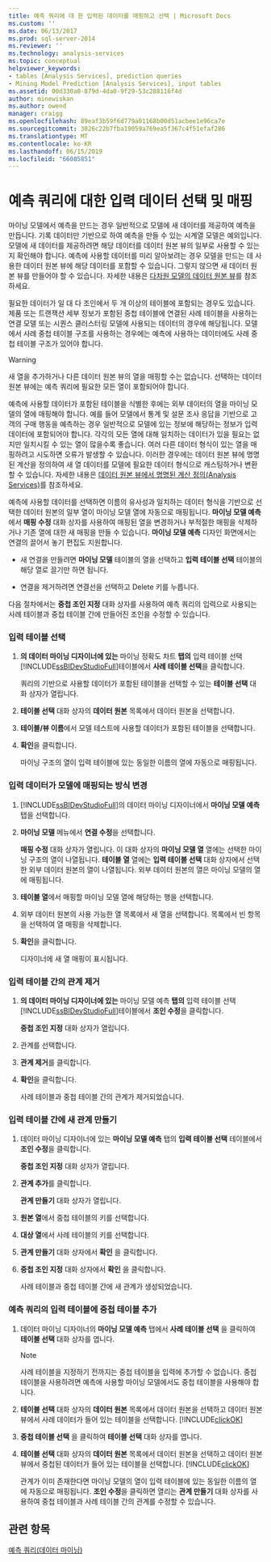 ```yaml
---
title: 예측 쿼리에 대 한 입력된 데이터를 매핑하고 선택 | Microsoft Docs
ms.custom: ''
ms.date: 06/13/2017
ms.prod: sql-server-2014
ms.reviewer: ''
ms.technology: analysis-services
ms.topic: conceptual
helpviewer_keywords:
- tables [Analysis Services], prediction queries
- Mining Model Prediction [Analysis Services], input tables
ms.assetid: 00d330a0-879d-4da0-9f29-53c288116f4d
author: minewiskan
ms.author: owend
manager: craigg
ms.openlocfilehash: 89eaf3b59f6d779a01168b00d51acbee1e96ca7e
ms.sourcegitcommit: 3026c22b7fba19059a769ea5f367c4f51efaf286
ms.translationtype: MT
ms.contentlocale: ko-KR
ms.lasthandoff: 06/15/2019
ms.locfileid: "66085851"
---
```

# <a name="choose-and-map-input-data-for-a-prediction-query"></a>예측 쿼리에 대한 입력 데이터 선택 및 매핑
  마이닝 모델에서 예측을 만드는 경우 일반적으로 모델에 새 데이터를 제공하여 예측을 만듭니다. 기록 데이터만 기반으로 하여 예측을 만들 수 있는 시계열 모델은 예외입니다. 모델에 새 데이터를 제공하려면 해당 데이터를 데이터 원본 뷰의 일부로 사용할 수 있는지 확인해야 합니다. 예측에 사용할 데이터를 미리 알아보려는 경우 모델을 만드는 데 사용한 데이터 원본 뷰에 해당 데이터를 포함할 수 있습니다. 그렇지 않으면 새 데이터 원본 뷰를 만들어야 할 수 있습니다. 자세한 내용은 [다차원 모델의 데이터 원본 뷰](../multidimensional-models/data-source-views-in-multidimensional-models.md)를 참조하세요.  
  
 필요한 데이터가 일 대 다 조인에서 두 개 이상의 테이블에 포함되는 경우도 있습니다. 제품 또는 트랜잭션 세부 정보가 포함된 중첩 테이블에 연결된 사례 테이블을 사용하는 연결 모델 또는 시퀀스 클러스터링 모델에 사용되는 데이터의 경우에 해당됩니다. 모델에서 사례 중첩 테이블 구조를 사용하는 경우에는 예측에 사용하는 데이터에도 사례 중첩 테이블 구조가 있어야 합니다.  
  
> [!WARNING]  
>  새 열을 추가하거나 다른 데이터 원본 뷰의 열을 매핑할 수는 없습니다. 선택하는 데이터 원본 뷰에는 예측 쿼리에 필요한 모든 열이 포함되어야 합니다.  
  
 예측에 사용할 데이터가 포함된 테이블을 식별한 후에는 외부 데이터의 열을 마이닝 모델의 열에 매핑해야 합니다. 예를 들어 모델에서 통계 및 설문 조사 응답을 기반으로 고객의 구매 행동을 예측하는 경우 일반적으로 모델에 있는 정보에 해당하는 정보가 입력 데이터에 포함되어야 합니다. 각각의 모든 열에 대해 일치하는 데이터가 있을 필요는 없지만 일치시킬 수 있는 열이 많을수록 좋습니다. 여러 다른 데이터 형식이 있는 열을 매핑하려고 시도하면 오류가 발생할 수 있습니다. 이러한 경우에는 데이터 원본 뷰에 명명된 계산을 정의하여 새 열 데이터를 모델에 필요한 데이터 형식으로 캐스팅하거나 변환할 수 있습니다. 자세한 내용은 [데이터 원본 뷰에서 명명된 계산 정의&#40;Analysis Services&#41;](../multidimensional-models/define-named-calculations-in-a-data-source-view-analysis-services.md)를 참조하세요.  
  
 예측에 사용할 데이터를 선택하면 이름의 유사성과 일치하는 데이터 형식을 기반으로 선택한 데이터 원본의 일부 열이 마이닝 모델 열에 자동으로 매핑됩니다. **마이닝 모델 예측** 에서 **매핑 수정** 대화 상자를 사용하여 매핑된 열을 변경하거나 부적절한 매핑을 삭제하거나 기존 열에 대한 새 매핑을 만들 수 있습니다. **마이닝 모델 예측** 디자인 화면에서는 연결의 끌어서 놓기 편집도 지원합니다.  
  
-   새 연결을 만들려면 **마이닝 모델** 테이블의 열을 선택하고 **입력 테이블 선택** 테이블의 해당 열로 끌기만 하면 됩니다.  
  
-   연결을 제거하려면 연결선을 선택하고 Delete 키를 누릅니다.  
  
 다음 절차에서는 **중첩 조인 지정** 대화 상자를 사용하여 예측 쿼리의 입력으로 사용되는 사례 테이블과 중첩 테이블 간에 만들어진 조인을 수정할 수 있습니다.  
  
### <a name="select-an-input-table"></a>입력 테이블 선택  
  
1.  **의 데이터 마이닝 디자이너에 있는** 마이닝 정확도 차트 **탭의** 입력 테이블 선택 [!INCLUDE[ssBIDevStudioFull](../../includes/ssbidevstudiofull-md.md)]테이블에서 **사례 테이블 선택**을 클릭합니다.  
  
     쿼리의 기반으로 사용할 데이터가 포함된 테이블을 선택할 수 있는 **테이블 선택** 대화 상자가 열립니다.  
  
2.  **테이블 선택** 대화 상자의 **데이터 원본** 목록에서 데이터 원본을 선택합니다.  
  
3.  **테이블/뷰 이름**에서 모델 테스트에 사용할 데이터가 포함된 테이블을 선택합니다.  
  
4.  **확인**을 클릭합니다.  
  
     마이닝 구조의 열이 입력 테이블에 있는 동일한 이름의 열에 자동으로 매핑됩니다.  
  
### <a name="change-the-way-that-input-data-is-mapped-to-the-model"></a>입력 데이터가 모델에 매핑되는 방식 변경  
  
1.  [!INCLUDE[ssBIDevStudioFull](../../includes/ssbidevstudiofull-md.md)]의 데이터 마이닝 디자이너에서 **마이닝 모델 예측** 탭을 선택합니다.  
  
2.  **마이닝 모델** 메뉴에서 **연결 수정**을 선택합니다.  
  
     **매핑 수정** 대화 상자가 열립니다. 이 대화 상자의 **마이닝 모델 열** 열에는 선택한 마이닝 구조의 열이 나열됩니다. **테이블 열** 열에는 **입력 테이블 선택** 대화 상자에서 선택한 외부 데이터 원본의 열이 나열됩니다. 외부 데이터 원본의 열은 마이닝 모델의 열에 매핑됩니다.  
  
3.  **테이블 열**에서 매핑할 마이닝 모델 열에 해당하는 행을 선택합니다.  
  
4.  외부 데이터 원본의 사용 가능한 열 목록에서 새 열을 선택합니다. 목록에서 빈 항목을 선택하여 열 매핑을 삭제합니다.  
  
5.  **확인**을 클릭합니다.  
  
     디자이너에 새 열 매핑이 표시됩니다.  
  
### <a name="remove-a-relationship-between-input-tables"></a>입력 테이블 간의 관계 제거  
  
1.  **의 데이터 마이닝 디자이너에 있는** 마이닝 모델 예측 **탭의** 입력 테이블 선택 [!INCLUDE[ssBIDevStudioFull](../../includes/ssbidevstudiofull-md.md)]테이블에서 **조인 수정**을 클릭합니다.  
  
     **중첩 조인 지정** 대화 상자가 열립니다.  
  
2.  관계를 선택합니다.  
  
3.  **관계 제거**를 클릭합니다.  
  
4.  **확인**을 클릭합니다.  
  
     사례 테이블과 중첩 테이블 간의 관계가 제거되었습니다.  
  
### <a name="create-a-new-relationship-between-input-tables"></a>입력 테이블 간에 새 관계 만들기  
  
1.  데이터 마이닝 디자이너에 있는 **마이닝 모델 예측** 탭의 **입력 테이블 선택** 테이블에서 **조인 수정**을 클릭합니다.  
  
     **중첩 조인 지정** 대화 상자가 열립니다.  
  
2.  **관계 추가**를 클릭합니다.  
  
     **관계 만들기** 대화 상자가 열립니다.  
  
3.  **원본 열**에서 중첩 테이블의 키를 선택합니다.  
  
4.  **대상 열**에서 사례 테이블의 키를 선택합니다.  
  
5.  **관계 만들기** 대화 상자에서 **확인** 을 클릭합니다.  
  
6.  **중첩 조인 지정** 대화 상자에서 **확인** 을 클릭합니다.  
  
     사례 테이블과 중첩 테이블 간에 새 관계가 생성되었습니다.  
  
### <a name="add-a-nested-table-to-the-input-tables-of-a-prediction-query"></a>예측 쿼리의 입력 테이블에 중첩 테이블 추가  
  
1.  데이터 마이닝 디자이너의 **마이닝 모델 예측** 탭에서 **사례 테이블 선택** 을 클릭하여 **테이블 선택** 대화 상자를 엽니다.  
  
    > [!NOTE]  
    >  사례 테이블을 지정하기 전까지는 중첩 테이블을 입력에 추가할 수 없습니다. 중첩 테이블을 사용하려면 예측에 사용할 마이닝 모델에서도 중첩 테이블을 사용해야 합니다.  
  
2.  **테이블 선택** 대화 상자의 **데이터 원본** 목록에서 데이터 원본을 선택하고 데이터 원본 뷰에서 사례 데이터가 들어 있는 테이블을 선택합니다. [!INCLUDE[clickOK](../../includes/clickok-md.md)]  
  
3.  **중첩 테이블 선택** 을 클릭하여 **테이블 선택** 대화 상자를 엽니다.  
  
4.  **테이블 선택** 대화 상자의 **데이터 원본** 목록에서 데이터 원본을 선택하고 데이터 원본 뷰에서 중첩된 데이터가 들어 있는 테이블을 선택합니다. [!INCLUDE[clickOK](../../includes/clickok-md.md)]  
  
     관계가 이미 존재한다면 마이닝 모델의 열이 입력 테이블에 있는 동일한 이름의 열에 자동으로 매핑됩니다. **조인 수정**을 클릭하면 열리는 **관계 만들기** 대화 상자를 사용하여 중첩 테이블과 사례 테이블 간의 관계를 수정할 수 있습니다.  
  
## <a name="see-also"></a>관련 항목  
 [예측 쿼리&#40;데이터 마이닝&#41;](prediction-queries-data-mining.md)  
  
  
